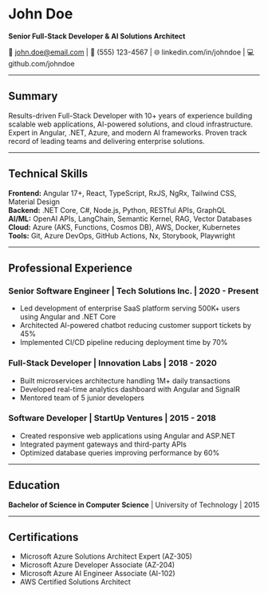 # John Doe
**Senior Full-Stack Developer & AI Solutions Architect**

📧 john.doe@email.com | 📱 (555) 123-4567 | 🌐 linkedin.com/in/johndoe | 💻 github.com/johndoe

---

## Summary
Results-driven Full-Stack Developer with 10+ years of experience building scalable web applications, AI-powered solutions, and cloud infrastructure. Expert in Angular, .NET, Azure, and modern AI frameworks. Proven track record of leading teams and delivering enterprise solutions.

---

## Technical Skills
**Frontend:** Angular 17+, React, TypeScript, RxJS, NgRx, Tailwind CSS, Material Design  
**Backend:** .NET Core, C#, Node.js, Python, RESTful APIs, GraphQL  
**AI/ML:** OpenAI APIs, LangChain, Semantic Kernel, RAG, Vector Databases  
**Cloud:** Azure (AKS, Functions, Cosmos DB), AWS, Docker, Kubernetes  
**Tools:** Git, Azure DevOps, GitHub Actions, Nx, Storybook, Playwright

---

## Professional Experience

### **Senior Software Engineer** | Tech Solutions Inc. | 2020 - Present
- Led development of enterprise SaaS platform serving 500K+ users using Angular and .NET Core
- Architected AI-powered chatbot reducing customer support tickets by 45%
- Implemented CI/CD pipeline reducing deployment time by 70%

### **Full-Stack Developer** | Innovation Labs | 2018 - 2020
- Built microservices architecture handling 1M+ daily transactions
- Developed real-time analytics dashboard with Angular and SignalR
- Mentored team of 5 junior developers

### **Software Developer** | StartUp Ventures | 2015 - 2018
- Created responsive web applications using Angular and ASP.NET
- Integrated payment gateways and third-party APIs
- Optimized database queries improving performance by 60%

---

## Education
**Bachelor of Science in Computer Science** | University of Technology | 2015

---

## Certifications
- Microsoft Azure Solutions Architect Expert (AZ-305)
- Microsoft Azure Developer Associate (AZ-204)
- Microsoft Azure AI Engineer Associate (AI-102)
- AWS Certified Solutions Architect

